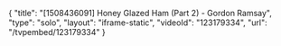 {
    "title": "[1508436091] Honey Glazed Ham (Part 2) - Gordon Ramsay",
    "type": "solo",
    "layout": "iframe-static",
    "videoId": "123179334",
    "url": "\/tvpembed\/123179334"
}